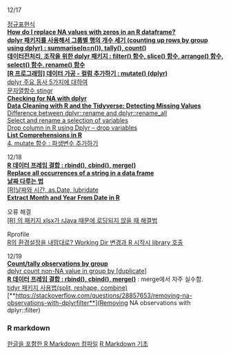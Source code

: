 12/17


[정규표현식](https://data-make.tistory.com/44)  
[**How do I replace NA values with zeros in an R dataframe?**](https://stackoverflow.com/questions/8161836/how-do-i-replace-na-values-with-zeros-in-an-r-dataframe)  
[**dplyr 패키지를 사용해서 그룹별 행의 개수 세기 (counting up rows by group using dplyr) : summarise(n=n()), tally(), count()**](https://rfriend.tistory.com/240)  
[**데이터전처리, 조작을 위한 dplyr 패키지 : filter() 함수, slice() 함수, arrange() 함수, select() 함수, rename() 함수**](https://rfriend.tistory.com/234)  
[**[R 프로그래밍] 데이터 가공 - 컬럼 추가하기 : mutate() (dplyr)**](https://realab.tistory.com/11)  
[dplyr 주요 동사 5가지에 대하여](https://issactoast.com/60)  
[문자열함수 stingr](https://data-make.tistory.com/42)  
[**Checking for NA with dplyr**](https://sebastiansauer.github.io/NAs-with-dplyr/)  
[**Data Cleaning with R and the Tidyverse: Detecting Missing Values**](https://towardsdatascience.com/data-cleaning-with-r-and-the-tidyverse-detecting-missing-values-ea23c519bc62)  
[Difference between dplyr::rename and dplyr::rename_all](https://stackoverflow.com/questions/45535157/difference-between-dplyrrename-and-dplyrrename-all)  
[Select and rename a selection of variables](https://dplyr.tidyverse.org/reference/select_all.html)  
[Drop column in R using Dplyr – drop variables](http://www.datasciencemadesimple.com/drop-variables-columns-r-using-dplyr/)  
[**List Comprehensions in R**](https://cran.r-project.org/web/packages/comprehenr/vignettes/Introduction.html)  
[4. mutate 함수 : 파생변수 추가하기](http://rstudio-pubs-static.s3.amazonaws.com/318073_d95c96455d5d4891afa766bbc6d541e4.html)  


12/18  
[**R 데이터 프레임 결합 : rbind(), cbind(), merge()**](https://rfriend.tistory.com/51)  
[**Replace all occurrences of a string in a data frame**](https://stackoverflow.com/questions/29271549/replace-all-occurrences-of-a-string-in-a-data-frame)  
[**날짜 다루는 법**](https://homy.tistory.com/2)  
[[R]날짜와 시간, as.Date, lubridate](https://data-make.tistory.com/35)  
[**Extract Month and Year From Date in R**](https://stackoverflow.com/questions/37704212/extract-month-and-year-from-date-in-r)

오류 해결  
[[R] 의 패키지 xlsx가 rJava 때문에 로딩되지 않을 때 해결법](http://egloos.zum.com/greentec/v/4176464)

Rprofile  
[R의 환경설정을 내맘대로? Working Dir 변경과 R 시작시 library 호출](https://niceguy1575.tistory.com/13)


12/19  
[**Count/tally observations by group**](https://dplyr.tidyverse.org/reference/tally.html)  
[dplyr count non-NA value in group by [duplicate]](https://stackoverflow.com/questions/44290704/dplyr-count-non-na-value-in-group-by)  
[**R 데이터 프레임 결합 : rbind(), cbind(), merge()**](https://rfriend.tistory.com/51) : merge에서 자주 실수함.  
[tidyr 패키지 사용법(split, reshape, combine)](https://gomguard.tistory.com/229)  
[**https://stackoverflow.com/questions/28857653/removing-na-observations-with-dplyrfilter**](Removing NA observations with dplyr::filter)  

### **R markdown**  
[한글을 포함한 R Markdown 컴파일](https://github.com/jaimyoung/data-science-in-korean/blob/master/r-markdown-korean.md)
[R Markdown 기초](https://blog.zarathu.com/posts/2019-01-03-rmarkdown/)

